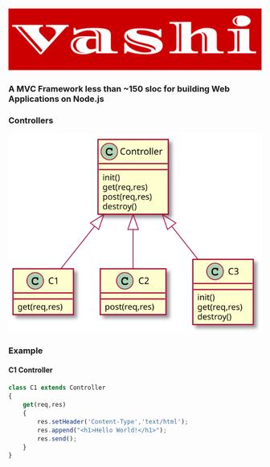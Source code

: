 ### <img src="./VashiComplete.svg">
### A MVC Framework less than ~150 sloc for building Web Applications on Node.js

### Controllers
<img src="./vashi.svg">

### Example
#### C1 Controller
```javascript
class C1 extends Controller
{
    get(req,res)
    {
        res.setHeader('Content-Type','text/html');
        res.append("<h1>Hello World!</h1>");
        res.send();
    }
}
```
